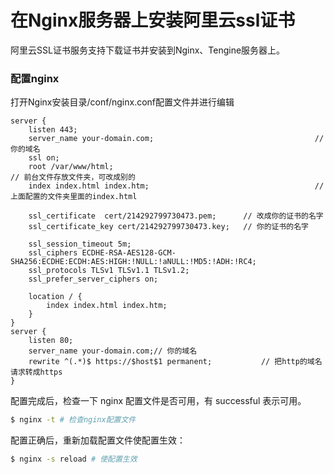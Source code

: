 # 在Nginx服务器上安装阿里云ssl证书

阿里云SSL证书服务支持下载证书并安装到Nginx、Tengine服务器上。

###  配置nginx

打开Nginx安装目录/conf/nginx.conf配置文件并进行编辑

```nginx
server {
    listen 443;
    server_name your-domain.com; 									// 你的域名
    ssl on;
    root /var/www/html; 													// 前台文件存放文件夹，可改成别的
    index index.html index.htm;										// 上面配置的文件夹里面的index.html
    
    ssl_certificate  cert/214292799730473.pem;		// 改成你的证书的名字
    ssl_certificate_key cert/214292799730473.key;	// 你的证书的名字
    
    ssl_session_timeout 5m;
    ssl_ciphers ECDHE-RSA-AES128-GCM-SHA256:ECDHE:ECDH:AES:HIGH:!NULL:!aNULL:!MD5:!ADH:!RC4;
    ssl_protocols TLSv1 TLSv1.1 TLSv1.2;
    ssl_prefer_server_ciphers on;
  
    location / {
        index index.html index.htm;
    }
}
server {
    listen 80;
    server_name your-domain.com;// 你的域名
    rewrite ^(.*)$ https://$host$1 permanent;			// 把http的域名请求转成https
}
```

配置完成后，检查一下 nginx 配置文件是否可用，有 successful 表示可用。

```sh
$ nginx -t # 检查nginx配置文件
```

配置正确后，重新加载配置文件使配置生效：

```sh
$ nginx -s reload # 使配置生效
```

